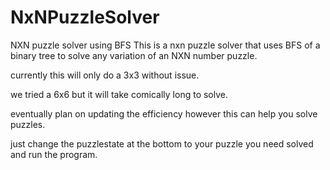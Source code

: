 # NxNPuzzleSolver
NXN puzzle solver using BFS 
This is a nxn puzzle solver that uses BFS of a binary tree to solve any variation of an NXN number puzzle.


currently this will only do a 3x3 without issue.

we tried a 6x6 but it will take comically long to solve.

eventually plan on updating the efficiency however this can help you solve puzzles.

just change the puzzlestate at the bottom to your puzzle you need solved and run the program.

